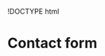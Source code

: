 !DOCTYPE html

<html lang="en">

  <meta charset="utf-8">
  <meta http-equiv="X-UA-Compatible" content="IE=edge">
  <meta name="viewport" content="width=device-width, initial-scale=1">

  <meta name="keywords" content="basic, contact, modal">
  <meta name="description" content="basic website with basic contact modal">
  <meta name="author" content="Rebecca Fitzpatrick">


  <title>CDFG Art</title>

  <!--Edit cfdg to control formating-->


  <!--- Link to JavaScript plugins, needed for things like the dropdown menu to work. BOTH files are required. -->
  <script src="https://ajax.googleapis.com/ajax/libs/jquery/1.11.3/jquery.min.js"></script>
  <link rel="stylesheet" href="https://maxcdn.bootstrapcdn.com/bootstrap/3.4.1/css/bootstrap.min.css">
  <script src="https://ajax.googleapis.com/ajax/libs/jquery/3.5.1/jquery.min.js"></script>
  <script src="https://maxcdn.bootstrapcdn.com/bootstrap/3.4.1/js/bootstrap.min.js"></script>



  <!-- Latest compiled and minified CSS -->
  <!-- Optional JavaScript -->
  <!-- jQuery first, then Popper.js, then Bootstrap JS -->
  <!---<script src="https://code.jquery.com/jquery-3.3.1.slim.min.js" integrity="sha384-q8i/X+965DzO0rT7abK41JStQIAqVgRVzpbzo5smXKp4YfRvH+8abtTE1Pi6jizo" crossorigin="anonymous"></script>
  <script src="https://cdnjs.cloudflare.com/ajax/libs/popper.js/1.14.7/umd/popper.min.js" integrity="sha384-UO2eT0CpHqdSJQ6hJty5KVphtPhzWj9WO1clHTMGa3JDZwrnQq4sF86dIHNDz0W1" crossorigin="anonymous"></script>

  <script src="https://stackpath.bootstrapcdn.com/bootstrap/4.3.1/js/bootstrap.min.js" integrity="sha384-JjSmVgyd0p3pXB1rRibZUAYoIIy6OrQ6VrjIEaFf/nJGzIxFDsf4x0xIM+B07jRM" crossorigin="anonymous"></script>-->




<body>

<h1>Contact form</h1>
  

</body>

</html>
